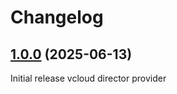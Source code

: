 # Changelog

## [1.0.0](https://github.com/cjswart/vmpooler-provider-vcd) (2025-06-13)

Initial release vcloud director provider
